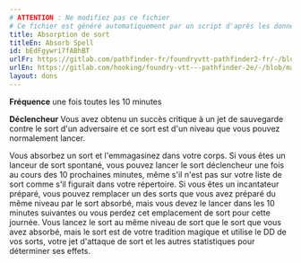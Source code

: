 ```yaml
---
# ATTENTION : Ne modifiez pas ce fichier
# Ce fichier est généré automatiquement par un script d'après les données du module Foundry VTT officiel et de sa traduction
title: Absorption de sort
titleEn: Absorb Spell
id: bEdFgywri7fABhBT
urlFr: https://gitlab.com/pathfinder-fr/foundryvtt-pathfinder2-fr/-/blob/master/data/feats/bEdFgywri7fABhBT.htm
urlEn: https://gitlab.com/hooking/foundry-vtt---pathfinder-2e/-/blob/master/packs/data/feats.db/absorb-spell.json
layout: dons
---
```

**Fréquence** une fois toutes les 10 minutes

**Déclencheur** Vous avez obtenu un succès critique à un jet de sauvegarde contre le sort d'un adversaire et ce sort est d'un niveau que vous pouvez normalement lancer.

Vous absorbez un sort et l'emmagasinez dans votre corps. Si vous êtes un lanceur de sort spontané, vous pouvez lancer le sort déclencheur une fois au cours des 10 prochaines minutes, même s'il n'est pas sur votre liste de sort comme s'il figurait dans votre répertoire. Si vous êtes un incantateur préparé, vous pouvez remplacer un des sorts que vous avez préparé du même niveau par le sort absorbé, mais vous devez le lancer dans les 10 minutes suivantes ou vous perdez cet emplacement de sort pour cette journée. Vous lancez le sort au même niveau de sort que le sort que vous avez absorbé, mais le sort est de votre tradition magique et utilise le DD de vos sorts, votre jet d'attaque de sort et les autres statistiques pour déterminer ses effets.
